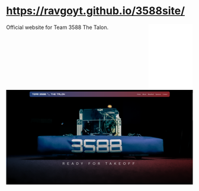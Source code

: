 # https://ravgoyt.github.io/3588site/

<img src="./public/images/mainlogo.svg" align="right"
     alt="Talon Logo" width="120" height="178">

Official website for Team 3588 The Talon.

<p align="center">
  <img src="./public/images/heropage.png" alt="Website" width="738">
</p>